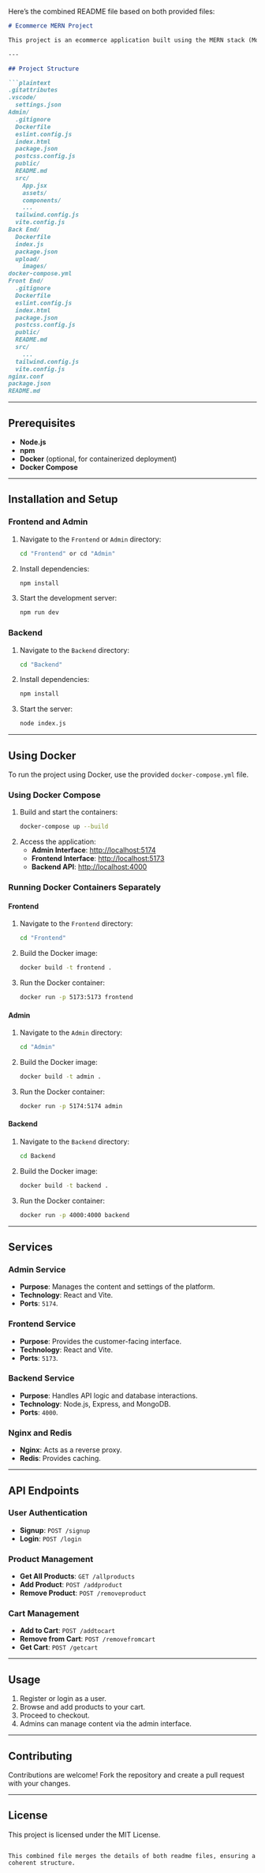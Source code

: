 Here’s the combined README file based on both provided files:

```markdown
# Ecommerce MERN Project

This project is an ecommerce application built using the MERN stack (MongoDB, Express, React, Node.js). It provides a seamless online shopping experience and follows a microservices architecture to ensure scalability and maintainability. The project is divided into three main components: **Admin**, **Frontend**, and **Backend**, each with its own configuration and purpose.

---

## Project Structure

```plaintext
.gitattributes
.vscode/
  settings.json
Admin/
  .gitignore
  Dockerfile
  eslint.config.js
  index.html
  package.json
  postcss.config.js
  public/
  README.md
  src/
    App.jsx
    assets/
    components/
    ...
  tailwind.config.js
  vite.config.js
Back End/
  Dockerfile
  index.js
  package.json
  upload/
    images/
docker-compose.yml
Front End/
  .gitignore
  Dockerfile
  eslint.config.js
  index.html
  package.json
  postcss.config.js
  public/
  README.md
  src/
    ...
  tailwind.config.js
  vite.config.js
nginx.conf
package.json
README.md
```

---

## Prerequisites

- **Node.js**
- **npm**
- **Docker** (optional, for containerized deployment)
- **Docker Compose**

---

## Installation and Setup

### Frontend and Admin

1. Navigate to the `Frontend` or `Admin` directory:
   ```bash
   cd "Frontend" or cd "Admin"
   ```
2. Install dependencies:
   ```bash
   npm install
   ```
3. Start the development server:
   ```bash
   npm run dev
   ```

### Backend

1. Navigate to the `Backend` directory:
   ```bash
   cd "Backend"
   ```
2. Install dependencies:
   ```bash
   npm install
   ```
3. Start the server:
   ```bash
   node index.js
   ```

---

## Using Docker

To run the project using Docker, use the provided `docker-compose.yml` file.

### Using Docker Compose

1. Build and start the containers:
   ```bash
   docker-compose up --build
   ```
2. Access the application:
   - **Admin Interface**: [http://localhost:5174](http://localhost:5174)
   - **Frontend Interface**: [http://localhost:5173](http://localhost:5173)
   - **Backend API**: [http://localhost:4000](http://localhost:4000)

### Running Docker Containers Separately

#### Frontend

1. Navigate to the `Frontend` directory:
   ```bash
   cd "Frontend"
   ```
2. Build the Docker image:
   ```bash
   docker build -t frontend .
   ```
3. Run the Docker container:
   ```bash
   docker run -p 5173:5173 frontend
   ```

#### Admin

1. Navigate to the `Admin` directory:
   ```bash
   cd "Admin"
   ```
2. Build the Docker image:
   ```bash
   docker build -t admin .
   ```
3. Run the Docker container:
   ```bash
   docker run -p 5174:5174 admin
   ```

#### Backend

1. Navigate to the `Backend` directory:
   ```bash
   cd Backend
   ```
2. Build the Docker image:
   ```bash
   docker build -t backend .
   ```
3. Run the Docker container:
   ```bash
   docker run -p 4000:4000 backend
   ```

---

## Services

### Admin Service
- **Purpose**: Manages the content and settings of the platform.
- **Technology**: React and Vite.
- **Ports**: `5174`.

### Frontend Service
- **Purpose**: Provides the customer-facing interface.
- **Technology**: React and Vite.
- **Ports**: `5173`.

### Backend Service
- **Purpose**: Handles API logic and database interactions.
- **Technology**: Node.js, Express, and MongoDB.
- **Ports**: `4000`.

### Nginx and Redis
- **Nginx**: Acts as a reverse proxy.
- **Redis**: Provides caching.

---

## API Endpoints

### User Authentication
- **Signup**: `POST /signup`
- **Login**: `POST /login`

### Product Management
- **Get All Products**: `GET /allproducts`
- **Add Product**: `POST /addproduct`
- **Remove Product**: `POST /removeproduct`

### Cart Management
- **Add to Cart**: `POST /addtocart`
- **Remove from Cart**: `POST /removefromcart`
- **Get Cart**: `POST /getcart`

---

## Usage

1. Register or login as a user.
2. Browse and add products to your cart.
3. Proceed to checkout.
4. Admins can manage content via the admin interface.

---

## Contributing

Contributions are welcome! Fork the repository and create a pull request with your changes.

---

## License

This project is licensed under the MIT License.
```

This combined file merges the details of both readme files, ensuring a coherent structure.